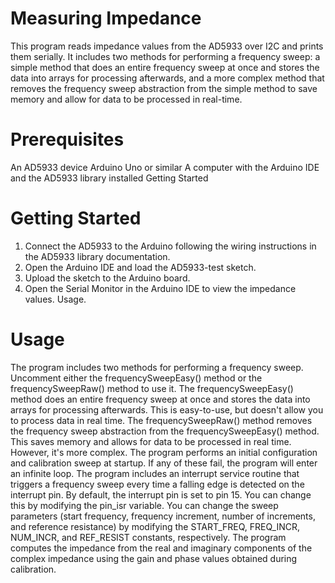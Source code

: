 # Measuring Impedance 

This program reads impedance values from the AD5933 over I2C and prints them serially. It includes two methods for performing a frequency sweep: a simple method that does an entire frequency sweep at once and stores the data into arrays for processing afterwards, and a more complex method that removes the frequency sweep abstraction from the simple method to save memory and allow for data to be processed in real-time.

# Prerequisites

An AD5933 device
Arduino Uno or similar
A computer with the Arduino IDE and the AD5933 library installed
Getting Started

# Getting Started
1. Connect the AD5933 to the Arduino following the wiring instructions in the AD5933 library documentation.
2. Open the Arduino IDE and load the AD5933-test sketch.
3. Upload the sketch to the Arduino board.
4. Open the Serial Monitor in the Arduino IDE to view the impedance values.
Usage.

# Usage
The program includes two methods for performing a frequency sweep. Uncomment either the frequencySweepEasy() method or the frequencySweepRaw() method to use it.
The frequencySweepEasy() method does an entire frequency sweep at once and stores the data into arrays for processing afterwards. This is easy-to-use, but doesn't allow you to process data in real time.
The frequencySweepRaw() method removes the frequency sweep abstraction from the frequencySweepEasy() method. This saves memory and allows for data to be processed in real time. However, it's more complex.
The program performs an initial configuration and calibration sweep at startup. If any of these fail, the program will enter an infinite loop.
The program includes an interrupt service routine that triggers a frequency sweep every time a falling edge is detected on the interrupt pin. By default, the interrupt pin is set to pin 15. You can change this by modifying the pin_isr variable.
You can change the sweep parameters (start frequency, frequency increment, number of increments, and reference resistance) by modifying the START_FREQ, FREQ_INCR, NUM_INCR, and REF_RESIST constants, respectively.
The program computes the impedance from the real and imaginary components of the complex impedance using the gain and phase values obtained during calibration.
